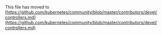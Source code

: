 This file has moved to [https://github.com/kubernetes/community/blob/master/contributors/devel/controllers.md](https://github.com/kubernetes/community/blob/master/contributors/devel/controllers.md)
